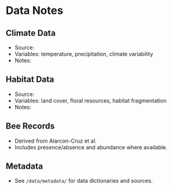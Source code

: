 # Data Notes

## Climate Data
- Source: 
- Variables: temperature, precipitation, climate variability
- Notes: 

## Habitat Data
- Source: 
- Variables: land cover, floral resources, habitat fragmentation
- Notes: 

## Bee Records
- Derived from Alarcon-Cruz et al.
- Includes presence/absence and abundance where available.

## Metadata
- See `/data/metadata/` for data dictionaries and sources.
